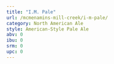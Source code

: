 ```yaml
---
title: "I.M. Pale"
url: /mcmenamins-mill-creek/i-m-pale/
category: North American Ale
style: American-Style Pale Ale
abv: 0
ibu: 0
srm: 0
upc: 0
---
```


